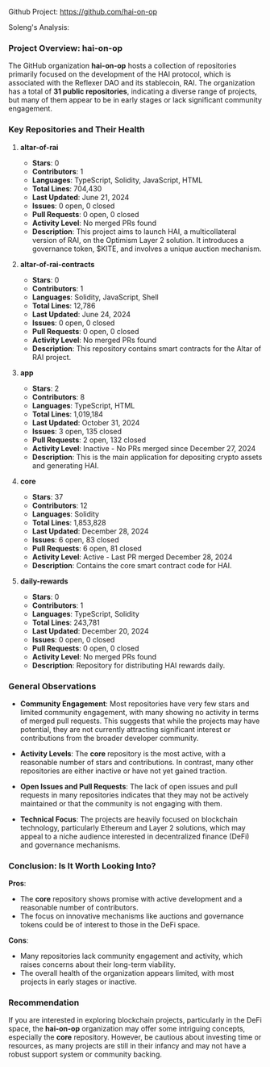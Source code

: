 Github Project: https://github.com/hai-on-op

Soleng's Analysis:

### Project Overview: hai-on-op

The GitHub organization **hai-on-op** hosts a collection of repositories primarily focused on the development of the HAI protocol, which is associated with the Reflexer DAO and its stablecoin, RAI. The organization has a total of **31 public repositories**, indicating a diverse range of projects, but many of them appear to be in early stages or lack significant community engagement.

### Key Repositories and Their Health

1. **altar-of-rai**
   - **Stars**: 0
   - **Contributors**: 1
   - **Languages**: TypeScript, Solidity, JavaScript, HTML
   - **Total Lines**: 704,430
   - **Last Updated**: June 21, 2024
   - **Issues**: 0 open, 0 closed
   - **Pull Requests**: 0 open, 0 closed
   - **Activity Level**: No merged PRs found
   - **Description**: This project aims to launch HAI, a multicollateral version of RAI, on the Optimism Layer 2 solution. It introduces a governance token, $KITE, and involves a unique auction mechanism.

2. **altar-of-rai-contracts**
   - **Stars**: 0
   - **Contributors**: 1
   - **Languages**: Solidity, JavaScript, Shell
   - **Total Lines**: 12,786
   - **Last Updated**: June 24, 2024
   - **Issues**: 0 open, 0 closed
   - **Pull Requests**: 0 open, 0 closed
   - **Activity Level**: No merged PRs found
   - **Description**: This repository contains smart contracts for the Altar of RAI project.

3. **app**
   - **Stars**: 2
   - **Contributors**: 8
   - **Languages**: TypeScript, HTML
   - **Total Lines**: 1,019,184
   - **Last Updated**: October 31, 2024
   - **Issues**: 3 open, 135 closed
   - **Pull Requests**: 2 open, 132 closed
   - **Activity Level**: Inactive - No PRs merged since December 27, 2024
   - **Description**: This is the main application for depositing crypto assets and generating HAI.

4. **core**
   - **Stars**: 37
   - **Contributors**: 12
   - **Languages**: Solidity
   - **Total Lines**: 1,853,828
   - **Last Updated**: December 28, 2024
   - **Issues**: 6 open, 83 closed
   - **Pull Requests**: 6 open, 81 closed
   - **Activity Level**: Active - Last PR merged December 28, 2024
   - **Description**: Contains the core smart contract code for HAI.

5. **daily-rewards**
   - **Stars**: 0
   - **Contributors**: 1
   - **Languages**: TypeScript, Solidity
   - **Total Lines**: 243,781
   - **Last Updated**: December 20, 2024
   - **Issues**: 0 open, 0 closed
   - **Pull Requests**: 0 open, 0 closed
   - **Activity Level**: No merged PRs found
   - **Description**: Repository for distributing HAI rewards daily.

### General Observations

- **Community Engagement**: Most repositories have very few stars and limited community engagement, with many showing no activity in terms of merged pull requests. This suggests that while the projects may have potential, they are not currently attracting significant interest or contributions from the broader developer community.
  
- **Activity Levels**: The **core** repository is the most active, with a reasonable number of stars and contributions. In contrast, many other repositories are either inactive or have not yet gained traction.

- **Open Issues and Pull Requests**: The lack of open issues and pull requests in many repositories indicates that they may not be actively maintained or that the community is not engaging with them.

- **Technical Focus**: The projects are heavily focused on blockchain technology, particularly Ethereum and Layer 2 solutions, which may appeal to a niche audience interested in decentralized finance (DeFi) and governance mechanisms.

### Conclusion: Is It Worth Looking Into?

**Pros**:
- The **core** repository shows promise with active development and a reasonable number of contributors.
- The focus on innovative mechanisms like auctions and governance tokens could be of interest to those in the DeFi space.

**Cons**:
- Many repositories lack community engagement and activity, which raises concerns about their long-term viability.
- The overall health of the organization appears limited, with most projects in early stages or inactive.

### Recommendation

If you are interested in exploring blockchain projects, particularly in the DeFi space, the **hai-on-op** organization may offer some intriguing concepts, especially the **core** repository. However, be cautious about investing time or resources, as many projects are still in their infancy and may not have a robust support system or community backing.